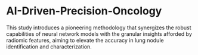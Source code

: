 # AI-Driven-Precision-Oncology
This study introduces a pioneering methodology that synergizes the robust capabilities of neural network models with the granular insights afforded by radiomic features, aiming to elevate the accuracy in lung nodule identification and characterization. 
